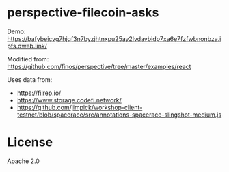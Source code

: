 perspective-filecoin-asks
=========================

Demo: https://bafybeicvg7hjqf3n7byzjhtnxpu25ay2lvdavbidp7xa6e7fzfwbnonbza.ipfs.dweb.link/

Modified from: https://github.com/finos/perspective/tree/master/examples/react

Uses data from:

* https://filrep.io/
* https://www.storage.codefi.network/
* https://github.com/jimpick/workshop-client-testnet/blob/spacerace/src/annotations-spacerace-slingshot-medium.js

# License

Apache 2.0
